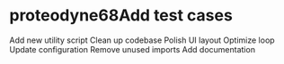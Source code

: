 # proteodyne68Add test cases
Add new utility script
Clean up codebase
Polish UI layout
Optimize loop
Update configuration
Remove unused imports
Add documentation
